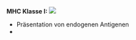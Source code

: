 **MHC Klasse I:**
![](Pasted%20image%2020250514152131.png)
- Präsentation von endogenen Antigenen 
- 